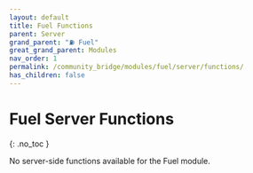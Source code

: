 ```yaml
---
layout: default
title: Fuel Functions
parent: Server
grand_parent: "⛽ Fuel"
great_grand_parent: Modules
nav_order: 1
permalink: /community_bridge/modules/fuel/server/functions/
has_children: false
---
```


# Fuel Server Functions
{: .no_toc }

No server-side functions available for the Fuel module.
